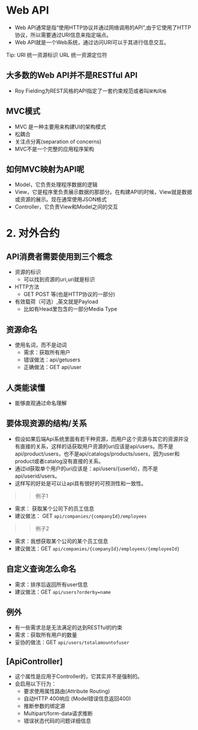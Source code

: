 # Web API

* Web API通常是指“使用HTTP协议并通过网络调用的API”,由于它使用了HTTP协议，所以需要通过URI信息来指定端点。
* Web API就是一个Web系统，通过访问URI可以于其进行信息交互。

Tip:
    URI 统一资源标识
    URL 统一资源定位符

## 大多数的Web API并不是RESTful API

* Roy Fielding为REST风格的API指定了一套约束规范或者叫` 架构风格 `

## MVC模式

* MVC 是一种主要用来构建UI的架构模式
* 松耦合
* 关注点分离(separation of concerns)
* MVC不是一个完整的应用程序架构

## 如何MVC映射为API呢

* Model，它负责处理程序数据的逻辑
* View，它是程序里负责展示数据的那部分。在构建API的时候，View就是数据或资源的展示。现在通常使用JSON格式
* Controller，它负责View和Model之间的交互




# 2. 对外合约

## API消费者需要使用到三个概念

* 资源的标识
    * 可以找到资源的uri,uri就是标识
* HTTP方法
    * GET POST 等(也是HTTP协议的一部分)
* 有效载荷（可选）,英文就是Payload
    * 比如有Head里包含的一部分Media Type

## 资源命名

* 使用名词，而不是动词
    * 需求：获取所有用户
    * 错误做法：api/getusers
    * 正确做法：GET api/user

## 人类能读懂
* 能够直观通过命名理解


## 要体现资源的结构/关系
* 假设如果后端Api系统里面有若干种资源，而用户这个资源与其它的资源并没有直接的关系，这样的话获取用户资源的uri应该是api/users。而不是api/product/users，也不是api/catalogs/products/users，因为user和product或者catalog没有直接的关系。
* 通过id获取单个用户的uri应该是：api/users/{userId}，而不是api/userid/users。
* 这样写的好处是可以让api具有很好的可预测性和一致性。

>> 例子1
* 需求： 获取某个公司下的员工信息
* 建议做法： GET ` api/companies/{companyId}/employees `

>> 例子2
* 需求：我想获取某个公司的某个员工信息
* 建议做法：GET ` api/companies/{companyId}/employees/{employeeId} `

## 自定义查询怎么命名
* 需求：排序后返回所有user信息
* 建议做法：GET ` api/users?orderby=name `

## 例外

* 有一些需求总是无法满足的达到RESTful的约束
* 需求：获取所有用户的数量
* 妥协的做法：GET ` api/users/totalamountofuser `

## [ApiController]

* 这个属性是应用于Controller的，它其实并不是强制的。
* 会启用以下行为：
  * 要求使用属性路由(Attribute Routing)
  * 自动HTTP 400响应 (Model错误信息返回400)
  * 推断参数的绑定源
  * Multipart/form-data请求推断
  * 错误状态代码的问题详细信息


